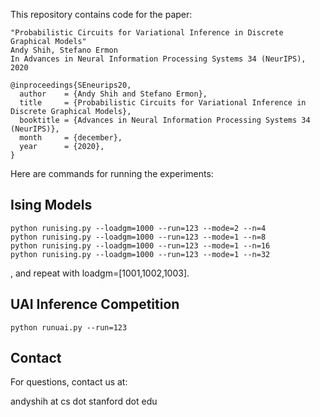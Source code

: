 This repository contains code for the paper:

```
"Probabilistic Circuits for Variational Inference in Discrete Graphical Models"
Andy Shih, Stefano Ermon
In Advances in Neural Information Processing Systems 34 (NeurIPS), 2020

@inproceedings{SEneurips20,
  author    = {Andy Shih and Stefano Ermon},
  title     = {Probabilistic Circuits for Variational Inference in Discrete Graphical Models},
  booktitle = {Advances in Neural Information Processing Systems 34 (NeurIPS)},
  month     = {december},
  year      = {2020},
}
```

Here are commands for running the experiments:

## Ising Models
```
python runising.py --loadgm=1000 --run=123 --mode=2 --n=4
python runising.py --loadgm=1000 --run=123 --mode=1 --n=8
python runising.py --loadgm=1000 --run=123 --mode=1 --n=16
python runising.py --loadgm=1000 --run=123 --mode=1 --n=32
```
, and repeat with loadgm=[1001,1002,1003].

## UAI Inference Competition
```
python runuai.py --run=123
```

## Contact
For questions, contact us at:

andyshih at cs dot stanford dot edu
